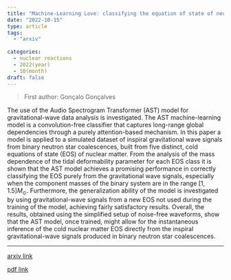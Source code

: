 ```yaml
---
title: "Machine-Learning Love: classifying the equation of state of neutron stars with Transformers"
date: "2022-10-15"
type: article
tags:
  - "arxiv"
  
categories:
  - nuclear reactions
  - 2022(year)
  - 10(month)
draft: false
---
```

> First author: Gonçalo Gonçalves

 The use of the Audio Spectrogram Transformer (AST) model for
gravitational-wave data analysis is investigated. The AST machine-learning
model is a convolution-free classifier that captures long-range global
dependencies through a purely attention-based mechanism. In this paper a model
is applied to a simulated dataset of inspiral gravitational wave signals from
binary neutron star coalescences, built from five distinct, cold equations of
state (EOS) of nuclear matter. From the analysis of the mass dependence of the
tidal deformability parameter for each EOS class it is shown that the AST model
achieves a promising performance in correctly classifying the EOS purely from
the gravitational wave signals, especially when the component masses of the
binary system are in the range $[1,1.5]M_{\odot}$. Furthermore, the
generalization ability of the model is investigated by using gravitational-wave
signals from a new EOS not used during the training of the model, achieving
fairly satisfactory results. Overall, the results, obtained using the
simplified setup of noise-free waveforms, show that the AST model, once
trained, might allow for the instantaneous inference of the cold nuclear matter
EOS directly from the inspiral gravitational-wave signals produced in binary
neutron star coalescences.

---
[arxiv link](http://arxiv.org/abs/2210.08382v1)

[pdf link](http://arxiv.org/pdf/2210.08382v1)